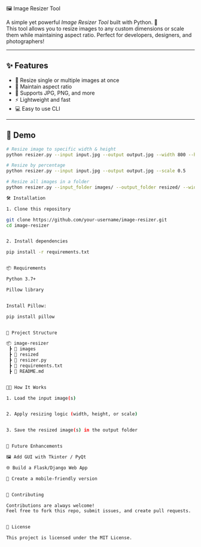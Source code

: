 🖼️ Image Resizer Tool  

A simple yet powerful *Image Resizer Tool* built with Python. 🚀  
This tool allows you to resize images to any custom dimensions or scale them while maintaining aspect ratio. Perfect for developers, designers, and photographers!  

---

## ✨ Features  
- 📂 Resize single or multiple images at once  
- 🔄 Maintain aspect ratio  
- 📝 Supports JPG, PNG, and more  
- ⚡ Lightweight and fast  
- 💻 Easy to use CLI  

---

## 📸 Demo  
```bash
# Resize image to specific width & height
python resizer.py --input input.jpg --output output.jpg --width 800 --height 600

# Resize by percentage
python resizer.py --input input.jpg --output output.jpg --scale 0.5

# Resize all images in a folder
python resizer.py --input_folder images/ --output_folder resized/ --width 1024

🛠️ Installation

1. Clone this repository

git clone https://github.com/your-username/image-resizer.git
cd image-resizer


2. Install dependencies

pip install -r requirements.txt


📦 Requirements

Python 3.7+

Pillow library


Install Pillow:

pip install pillow


📂 Project Structure

📦 image-resizer
 ┣ 📂 images
 ┣ 📂 resized
 ┣ 📜 resizer.py
 ┣ 📜 requirements.txt
 ┣ 📜 README.md


🧑‍💻 How It Works

1. Load the input image(s)


2. Apply resizing logic (width, height, or scale)


3. Save the resized image(s) in the output folder


🚀 Future Enhancements

🖼️ Add GUI with Tkinter / PyQt

🌐 Build a Flask/Django Web App

📱 Create a mobile-friendly version


🤝 Contributing

Contributions are always welcome!
Feel free to fork this repo, submit issues, and create pull requests.


📜 License

This project is licensed under the MIT License.
